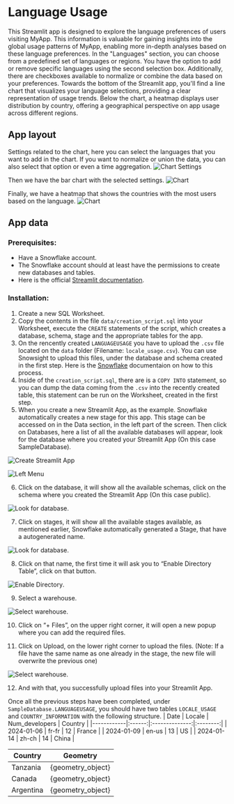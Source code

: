 # Language Usage
This Streamlit app is designed to explore the language preferences of users visiting MyApp. This information is valuable for gaining insights into the global usage patterns of MyApp, enabling more in-depth analyses based on these language preferences.
In the "Languages" section, you can choose from a predefined set of languages or regions. You have the option to add or remove specific languages using the second selection box. Additionally, there are checkboxes available to normalize or combine the data based on your preferences.
Towards the bottom of the Streamlit app, you'll find a line chart that visualizes your language selections, providing a clear representation of usage trends. Below the chart, a heatmap displays user distribution by country, offering a geographical perspective on app usage across different regions.

## App layout
Settings related to the chart, here you can select the languages that you want to add in the chart. If you want to normalize or union the data, you can also select that option or even a time aggregation.
![Chart Settings](./assets/chart_settings.png)

Then we have the bar chart with the selected settings.
![Chart](./assets/chart.png)

Finally, we have a heatmap that shows the countries with the most users based on the language.
![Chart](./assets/heatmap_chart.png)

## App data
### Prerequisites:
- Have a Snowflake account.
- The Snowflake account should at least have the permissions to create new databases and tables.
- Here is the official [Streamlit documentation](https://docs.snowflake.com/en/developer-guide/streamlit/about-streamlit).
### Installation:
1. Create a new SQL Worksheet.
2. Copy the contents in the file `data/creation_script.sql` into your Worksheet, execute the `CREATE` statements of the script, which creates a database, schema, stage and the appropriate tables for the app.
3. On the rencently created `LANGUAGEUSAGE` you have to upload the `.csv` file located on the `data` folder (Filename: `locale_usage.csv`). You can use Snowsight to upload this files, under the database and schema created in the first step. Here is the [Snowflake](https://docs.snowflake.com/en/user-guide/data-load-web-ui) documentaion on how to this process.
4. Inside of the `creation_script.sql`, there are is a `COPY INTO` statement, so you can dump the data coming from the `.csv` into the recently created table, this statement can be run on the Worksheet, created in the first step.
5. When you create a new Streamlit App, as the example. Snowflake automatically creates a new stage for this app.
This stage can be accessed on in the Data section, in the left part of the screen. Then click on Databases, here a list of all the available databases will appear, look for the database where you created your Streamlit App (On this case SampleDatabase).

![Create Streamlit App](./assets/streamlit_app.png)

![Left Menu](./assets/left_menu.png)

6. Click on the database, it will show all the available schemas, click on the schema where you created the Streamlit App (On this case public).

![Look for database](./assets/look_for_database.png).

7. Click on stages, it will show all the available stages available, as mentioned earlier, Snowflake automatically generated a Stage, that have a autogenerated name.

![Look for database](./assets/look_for_database2.png).

8. Click on that name, the first time it will ask you to “Enable Directory Table”, click on that button.

![Enable Directory](./assets/enable_directory.png).

9. Select a warehouse.

![Select warehouse](./assets/select_warehouse.png).

10. Click on “+ Files”, on the upper right corner, it will open a new popup where you can add the required files.

11. Click on Upload, on the lower right corner to upload the files. (Note: If a file have the same name as one already in the stage, the new file will overwrite the previous one)

![Select warehouse](./assets/upload_file.png).

12. And with that, you successfully upload files into your Streamlit App.

Once all the previous steps have been completed, under `SampleDatabase.LANGUAGEUSAGE`, you should have two tables `LOCALE_USAGE` and `COUNTRY_INFORMATION` with the following structure.
| Date       | Locale | Num_developers | Country  |
|------------|:------:|:--------------:|:--------:|
| 2024-01-06 | fr-fr  | 12             | France   |
| 2024-01-09 | en-us  | 13             | US       |
| 2024-01-14 | zh-ch  | 14             | China    |

| Country    | Geometry          |
|------------|:-----------------:|
| Tanzania   | {geometry_object} |
| Canada     | {geometry_object} |
| Argentina  | {geometry_object} |
